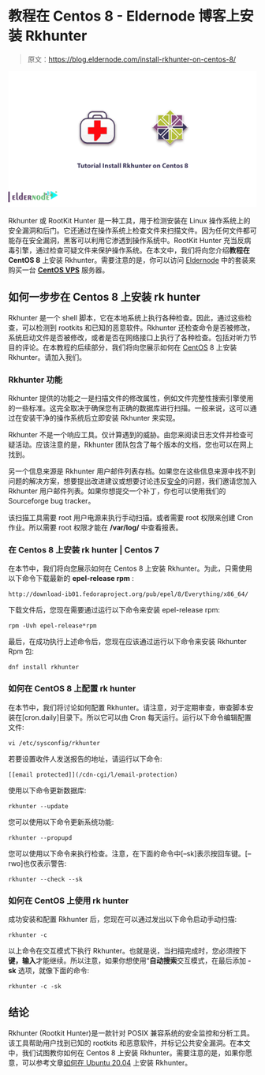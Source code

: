 # 教程在 Centos 8 - Eldernode 博客上安装 Rkhunter

> 原文：<https://blog.eldernode.com/install-rkhunter-on-centos-8/>

![Tutorial Install Rkhunter on Centos 8](img/c95bacc3db311488c6ed5a5edd287df9.png)

Rkhunter 或 RootKit Hunter 是一种工具，用于检测安装在 Linux 操作系统上的安全漏洞和后门。它还通过在操作系统上检查文件来扫描文件。因为任何文件都可能存在安全漏洞，黑客可以利用它渗透到操作系统中。RootKit Hunter 充当反病毒引擎，通过检查可疑文件来保护操作系统。在本文中，我们将向您介绍**教程在 CentOS 8** 上安装 Rkhunter。需要注意的是，你可以访问 [Eldernode](https://eldernode.com/) 中的套装来购买一台 **[CentOS VPS](https://eldernode.com/centos-vps/)** 服务器。

## **如何一步步在 Centos 8 上安装 rk hunter**

Rkhunter 是一个 shell 脚本，它在本地系统上执行各种检查。因此，通过这些检查，可以检测到 rootkits 和已知的恶意软件。Rkhunter 还检查命令是否被修改，系统启动文件是否被修改，或者是否在网络接口上执行了各种检查。包括对听力节目的评论。在本教程的后续部分，我们将向您展示如何在 [CentOS](https://blog.eldernode.com/tag/centos/) 8 上安装 Rkhunter。请加入我们。

### **Rkhunter 功能**

Rkhunter 提供的功能之一是扫描文件的修改属性，例如文件完整性搜索引擎使用的一些标准。这完全取决于确保您有正确的数据库进行扫描。一般来说，这可以通过在安装干净的操作系统后立即安装 Rkhunter 来实现。

Rkhunter 不是一个响应工具。仅计算遇到的威胁。由您来阅读日志文件并检查可疑活动。应该注意的是，Rkhunter 团队包含了每个版本的文档，您也可以在网上找到。

另一个信息来源是 Rkhunter 用户邮件列表存档。如果您在这些信息来源中找不到问题的解决方案，想要提出改进建议或想要讨论违反[安全](https://blog.eldernode.com/tag/security/)的问题，我们邀请您加入 Rkhunter 用户邮件列表。如果你想提交一个补丁，你也可以使用我们的 Sourceforge bug tracker。

该扫描工具需要 root 用户电源来执行手动扫描。或者需要 root 权限来创建 Cron 作业。所以需要 root 权限才能在 **/var/log/** 中查看报表。

### **在 Centos 8 上安装 rk hunter | Centos 7**

在本节中，我们将向您展示如何在 Centos 8 上安装 Rkhunter。为此，只需使用以下命令下载最新的 **epel-release rpm** :

```
http://download-ib01.fedoraproject.org/pub/epel/8/Everything/x86_64/
```

下载文件后，您现在需要通过运行以下命令来安装 epel-release rpm:

```
rpm -Uvh epel-release*rpm
```

最后，在成功执行上述命令后，您现在应该通过运行以下命令来安装 Rkhunter Rpm 包:

```
dnf install rkhunter
```

### **如何在 CentOS 8 上配置 rk hunter**

在本节中，我们将讨论如何配置 Rkhunter。请注意，对于定期审查，审查脚本安装在[cron.daily]目录下。所以它可以由 Cron 每天运行。运行以下命令编辑配置文件:

```
vi /etc/sysconfig/rkhunter
```

若要设置收件人发送报告的地址，请运行以下命令:

```
[[email protected]](/cdn-cgi/l/email-protection)
```

使用以下命令更新数据库:

```
rkhunter --update
```

您可以使用以下命令更新系统功能:

```
rkhunter --propupd
```

您可以使用以下命令来执行检查。注意，在下面的命令中[–sk]表示按回车键。[–rwo]也仅表示警告:

```
rkhunter --check --sk
```

### **如何在 CentOS 上使用 rk hunter**

成功安装和配置 Rkhunter 后，您现在可以通过发出以下命令启动手动扫描:

```
rkhunter -c
```

以上命令在交互模式下执行 Rkhunter。也就是说，当扫描完成时，您必须按下**键，输入**才能继续。所以注意，如果你想使用“**自动搜索**交互模式，在最后添加 **-sk** 选项，就像下面的命令:

```
rkhunter -c -sk
```

## 结论

Rkhunter (Rootkit Hunter)是一款针对 POSIX 兼容系统的安全监控和分析工具。该工具帮助用户找到已知的 rootkits 和恶意软件，并标记公共安全漏洞。在本文中，我们试图教你如何在 Centos 8 上安装 Rkhunter。需要注意的是，如果你愿意，可以参考文章[如何在 Ubuntu 20.04](https://blog.eldernode.com/install-rkhunter-on-ubuntu/) 上安装 Rkhunter。